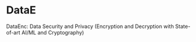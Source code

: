 # DataE
DataEnc: Data Security and Privacy (Encryption and Decryption with State-of-art AI/ML and Cryptography)

